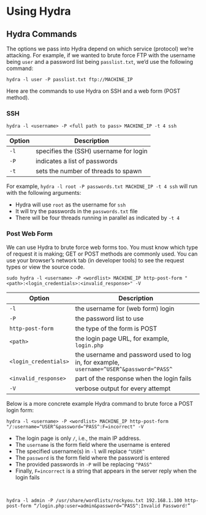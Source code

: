 # Using Hydra

## <span style="color: inherit;">Hydra</span> Commands

The options we pass into <span style="color: inherit;">Hydra</span> depend on which service (protocol) we’re attacking. For example, if we wanted to brute force <span style="color: inherit;">FTP</span> with the username being `user` and a password list being `passlist.txt`, we’d use the following command:

`hydra -l user -P passlist.txt ftp://MACHINE_IP`

Here are the commands to use <span style="color: inherit;">Hydra</span> on <span style="color: inherit;">SSH</span> and a web form (POST method).

### <span style="color: inherit;">SSH</span>

`hydra -l <username> -P <full path to pass> MACHINE_IP -t 4 ssh`

| Option | Description |
| --- | --- |
| `-l` | specifies the (<span style="color: inherit;">SSH</span>) username for login |
| `-P` | indicates a list of passwords |
| `-t` | sets the number of threads to spawn |

For example, `hydra -l root -P passwords.txt MACHINE_IP -t 4 ssh` will run with the following arguments:

- <span style="color: inherit;">Hydra</span> will use `root` as the username for `ssh`
- It will try the passwords in the `passwords.txt` file
- There will be four threads running in parallel as indicated by `-t 4`

### Post Web Form

We can use <span style="color: inherit;">Hydra</span> to brute force web forms too. You must know which type of request it is making; GET or POST methods are commonly used. You can use your browser’s network tab (in developer tools) to see the request types or view the source code.

`sudo hydra -l <username> -P <wordlist> MACHINE_IP http-post-form "<path>:<login_credentials>:<invalid_response>" -V`

| Option | Description |
| --- | --- |
| `-l` | the username for (web form) login |
| `-P` | the password list to use |
| `http-post-form` | the type of the form is POST |
| `<path>` | the login page URL, for example, `login.php` |
| `<login_credentials>` | the username and password used to log in, for example, `username=^USER^&password=^PASS^` |
| `<invalid_response>` | part of the response when the login fails |
| `-V` | verbose output for every attempt |

Below is a more concrete example <span style="color: inherit;">Hydra</span> command to brute force a POST login form:

`hydra -l <username> -P <wordlist> MACHINE_IP http-post-form "/:username=^USER^&password=^PASS^:F=incorrect" -V`

- The login page is only `/`, i.e., the main IP address.
- The `username` is the form field where the username is entered
- The specified username(s) in `-l` will replace `^USER^`
- The `password` is the form field where the password is entered
- The provided passwords in `-P` will be replacing `^PASS^`
- Finally, `F=incorrect` is a string that appears in the server reply when the login fails

&nbsp;

`hydra -l admin -P /usr/share/wordlists/rockyou.txt 192.168.1.100 http-post-form “/login.php:user=admin&password=^PASS^:Invalid Password!”`